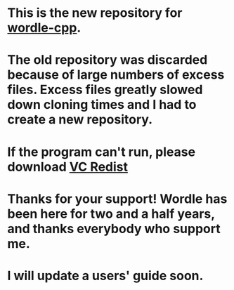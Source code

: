 # This is the new repository for [wordle-cpp](https://github.com/Davidasx/wordle-cpp).

# The old repository was discarded because of large numbers of excess files. Excess files greatly slowed down cloning times and I had to create a new repository.

# If the program can't run, please download [VC Redist](https://learn.microsoft.com/en-us/cpp/windows/latest-supported-vc-redist?view=msvc-170)

# Thanks for your support! Wordle has been here for two and a half years, and thanks everybody who support me.

# I will update a users' guide soon.